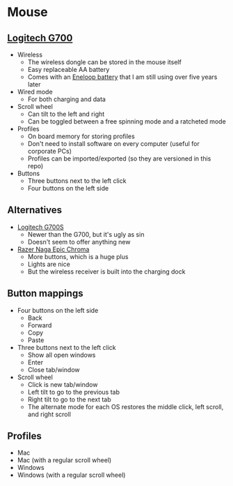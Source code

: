 # Mouse

## [Logitech G700](https://www.amazon.com/Logitech-Wireless-Gaming-Mouse-G700/dp/B003VAM32E)
* Wireless
    * The wireless dongle can be stored in the mouse itself
    * Easy replaceable AA battery
    * Comes with an [Eneloop battery](https://www.amazon.com/Panasonic-K-KJ17MCA4BA-Individual-Rechargeable-Batteries/dp/B00JHKSMJU) that I am still using over five years later
* Wired mode
    * For both charging and data
* Scroll wheel
    * Can tilt to the left and right
    * Can be toggled between a free spinning mode and a ratcheted mode
* Profiles
    * On board memory for storing profiles
    * Don't need to install software on every computer (useful for corporate PCs)
    * Profiles can be imported/exported (so they are versioned in this repo)
* Buttons
    * Three buttons next to the left click
    * Four buttons on the left side

## Alternatives
* [Logitech G700S](https://www.amazon.com/Logitech-G700s-910-003584-Rechargeable-Gaming/dp/B00BFOEY3Y)
    * Newer than the G700, but it's ugly as sin
    * Doesn't seem to offer anything new
* [Razer Naga Epic Chroma](https://www.amazon.com/Razer-Multi-Color-Wireless-Buttons-RZ01-01230100-R3U1/dp/B00NW6T6CC)
    * More buttons, which is a huge plus
    * Lights are nice
    * But the wireless receiver is built into the charging dock

## Button mappings
* Four buttons on the left side
    * Back
    * Forward
    * Copy
    * Paste
* Three buttons next to the left click
    * Show all open windows
    * Enter
    * Close tab/window
* Scroll wheel
    * Click is new tab/window
    * Left tilt to go to the previous tab
    * Right tilt to go to the next tab
    * The alternate mode for each OS restores the middle click, left scroll, and right scroll

## Profiles
* Mac
* Mac (with a regular scroll wheel)
* Windows
* Windows (with a regular scroll wheel)

